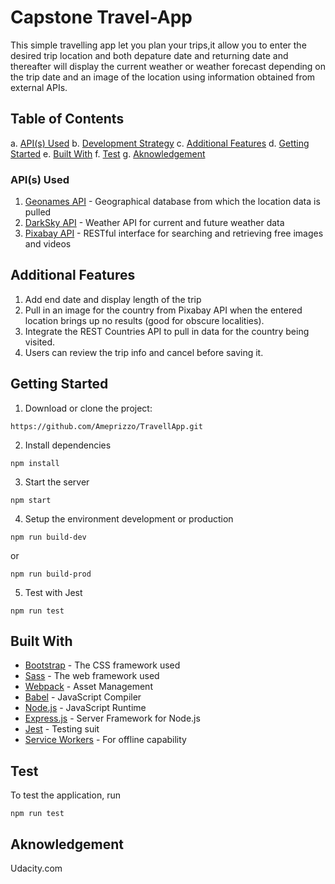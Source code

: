 # Capstone Travel-App

This simple travelling app let you plan your trips,it allow you to  enter the desired trip location and both depature date and returning date and thereafter will display the current weather or weather forecast depending on the trip date and an image of the location using information obtained from external APIs.

## Table of Contents


a. [API(s) Used](#apis(s)-used)
b. [Development Strategy](#development-strategy)
c. [Additional Features](#additional-features)
d. [Getting Started](#getting-started) 
e. [Built With](#built-with)
f. [Test](#test)
g. [Aknowledgement](#aknowlwdgment)


### API(s) Used

1. [Geonames API](http://www.geonames.org/export/web-services.html) - Geographical database from which the location data is pulled
2. [DarkSky API](https://darksky.net/dev) - Weather API for current and future weather data
3. [Pixabay API](https://pixabay.com/api/docs/) - RESTful interface for searching and retrieving free images and videos

## Additional Features

1. Add end date and display length of the trip
2. Pull in an image for the country from Pixabay API when the entered location brings up no results (good for obscure localities).
3. Integrate the REST Countries API to pull in data for the country being visited.
4. Users can review the trip info and cancel before saving it.

## Getting Started

1. Download or clone the project:
```
https://github.com/Ameprizzo/TravellApp.git
```
2. Install dependencies
```
npm install 
```
3. Start the server
```
npm start
```
4. Setup the environment development or production
```
npm run build-dev
```
or 
```
npm run build-prod
```
5. Test with Jest
```
npm run test
```

## Built With

* [Bootstrap](https://getbootstrap.com/) - The CSS framework used 
* [Sass](https://sass-lang.com/documentation) - The web framework used
* [Webpack](https://webpack.js.org/concepts/) - Asset Management
* [Babel](https://babeljs.io/) - JavaScript Compiler
* [Node.js](https://nodejs.org/en/) - JavaScript Runtime
* [Express.js](https://expressjs.com/) - Server Framework for Node.js
* [Jest](https://jestjs.io/) - Testing suit
* [Service Workers](https://developers.google.com/web/fundamentals/primers/service-workers) - For offline capability

## Test

To test the application, run
```
npm run test
```

## Aknowledgement
Udacity.com
